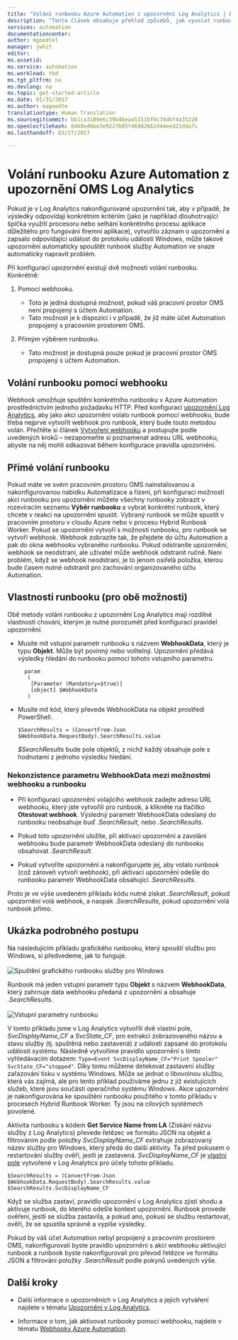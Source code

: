```yaml
---
title: "Volání runbooku Azure Automation z upozornění Log Analytics | Dokumentace Microsoftu"
description: "Tento článek obsahuje přehled způsobů, jak vyvolat runbook Automation z upozornění Microsoft OMS Log Analytics."
services: automation
documentationcenter: 
author: mgoedtel
manager: jwhit
editor: 
ms.assetid: 
ms.service: automation
ms.workload: tbd
ms.tgt_pltfrm: na
ms.devlang: na
ms.topic: get-started-article
ms.date: 01/31/2017
ms.author: magoedte
translationtype: Human Translation
ms.sourcegitcommit: bb1ca3189e6c39b46eaa5151bf0c74dbf4a35228
ms.openlocfilehash: 8460ed6be3e922fb85f46982662d44eed21dda7c
ms.lasthandoff: 03/17/2017

---
```


# <a name="calling-an-azure-automation-runbook-from-an-oms-log-analytics-alert"></a>Volání runbooku Azure Automation z upozornění OMS Log Analytics

Pokud je v Log Analytics nakonfigurované upozornění tak, aby v případě, že výsledky odpovídají konkrétním kritériím (jako je například dlouhotrvající špička využití procesoru nebo selhání konkrétního procesu aplikace důležitého pro fungování firemní aplikace), vytvořilo záznam o upozornění a zapsalo odpovídající událost do protokolu událostí Windows, může takové upozornění automaticky spouštět runbook služby Automation ve snaze automaticky napravit problém.  

Při konfiguraci upozornění existují dvě možnosti volání runbooku.  Konkrétně:

1. Pomocí webhooku.
   * Toto je jediná dostupná možnost, pokud váš pracovní prostor OMS není propojený s účtem Automation.
   * Tato možnost je k dispozici i v případě, že již máte účet Automation propojený s pracovním prostorem OMS.  

2. Přímým výběrem runbooku.
   * Tato možnost je dostupná pouze pokud je pracovní prostor OMS propojený s účtem Automation.  

## <a name="calling-a-runbook-using-a-webhook"></a>Volání runbooku pomocí webhooku

Webhook umožňuje spuštění konkrétního runbooku v Azure Automation prostřednictvím jednoho požadavku HTTP.  Před konfigurací [upozornění Log Analytics](../log-analytics/log-analytics-alerts.md#creating-alert-rules), aby jako akci upozornění volalo runbook pomocí webhooku, bude třeba nejprve vytvořit webhook pro runbook, který bude touto metodou volán.  Přečtěte si článek [Vytvoření webhooku](automation-webhooks.md#creating-a-webhook) a postupujte podle uvedených kroků – nezapomeňte si poznamenat adresu URL webhooku, abyste na něj mohli odkazovat během konfigurace pravidla upozornění.   

## <a name="calling-a-runbook-directly"></a>Přímé volání runbooku

Pokud máte ve svém pracovním prostoru OMS nainstalovanou a nakonfigurovanou nabídku Automatizace a řízení, při konfiguraci možnosti akcí runbooku pro upozornění můžete všechny runbooky zobrazit v rozevíracím seznamu **Výběr runbooku** a vybrat konkrétní runbook, který chcete v reakci na upozornění spustit.  Vybraný runbook se může spustit v pracovním prostoru v cloudu Azure nebo v procesu Hybrid Runbook Worker.  Pokud se upozornění vytvoří s možností runbooku, pro runbook se vytvoří webhook.  Webhook zobrazíte tak, že přejdete do účtu Automation a pak do okna webhooku vybraného runbooku.  Pokud odstraníte upozornění, webhook se neodstraní, ale uživatel může webhook odstranit ručně.  Není problém, když se webhook neodstraní, je to jenom osiřelá položka, kterou bude časem nutné odstranit pro zachování organizovaného účtu Automation.  

## <a name="characteristics-of-a-runbook-for-both-options"></a>Vlastnosti runbooku (pro obě možnosti)

Obě metody volání runbooku z upozornění Log Analytics mají rozdílné vlastnosti chování, kterým je nutné porozumět před konfigurací pravidel upozornění.  

* Musíte mít vstupní parametr runbooku s názvem **WebhookData**, který je typu **Objekt**.  Může být povinný nebo volitelný.  Upozornění předává výsledky hledání do runbooku pomocí tohoto vstupního parametru.

        param  
         (  
          [Parameter (Mandatory=$true)]  
          [object] $WebhookData  
         )

*  Musíte mít kód, který převede WebhookData na objekt prostředí PowerShell.

    `$SearchResults = (ConvertFrom-Json $WebhookData.RequestBody).SearchResults.value`

    *$SearchResults* bude pole objektů, z nichž každý obsahuje pole s hodnotami z jednoho výsledku hledání.

### <a name="webhookdata-inconsistencies-between-the-webhook-option-and-runbook-option"></a>Nekonzistence parametru WebhookData mezi možnostmi webhooku a runbooku

* Při konfiguraci upozornění volajícího webhook zadejte adresu URL webhooku, který jste vytvořili pro runbook, a klikněte na tlačítko **Otestovat webhook**.  Výsledný parametr WebhookData odeslaný do runbooku neobsahuje buď *.SearchResult*, nebo *.SearchResults*.

*  Pokud toto upozornění uložíte, při aktivaci upozornění a zavolání webhooku bude parametr WebhookData odeslaný do runbooku obsahovat *.SearchResult*.
* Pokud vytvoříte upozornění a nakonfigurujete jej, aby volalo runbook (což zároveň vytvoří webhook), při aktivaci upozornění odešle do runbooku parametr WebhookData obsahující *.SearchResults*.

Proto je ve výše uvedeném příkladu kódu nutné získat *.SearchResult*, pokud upozornění volá webhook, a naopak *.SearchResults*, pokud upozornění volá runbook přímo.

## <a name="example-walkthrough"></a>Ukázka podrobného postupu

Na následujícím příkladu grafického runbooku, který spouští službu pro Windows, si předvedeme, jak to funguje.<br><br> ![Spuštění grafického runbooku služby pro Windows](media/automation-invoke-runbook-from-omsla-alert/automation-runbook-restartservice.png)<br>

Runbook má jeden vstupní parametr typu **Objekt** s názvem **WebhookData**, který zahrnuje data webhooku předaná z upozornění a obsahuje *.SearchResults*.<br><br> ![Vstupní parametry runbooku](media/automation-invoke-runbook-from-omsla-alert/automation-runbook-restartservice-inputparameter.png)<br>

V tomto příkladu jsme v Log Analytics vytvořili dvě vlastní pole, *SvcDisplayName_CF* a *SvcState_CF*, pro extrakci zobrazovaného názvu a stavu služby (tj. spuštěná nebo zastavená) z události zapsané do protokolu událostí systému.  Následně vytvoříme pravidlo upozornění s tímto vyhledávacím dotazem: `Type=Event SvcDisplayName_CF="Print Spooler" SvcState_CF="stopped"`. Díky tomu můžeme detekovat zastavení služby zařazování tisku v systému Windows.  Může se jednat o libovolnou službu, která vás zajímá, ale pro tento příklad používáme jednu z již existujících služeb, které jsou součástí operačního systému Windows.  Akce upozornění je nakonfigurována ke spouštění runbooku použitého v tomto příkladu v procesech Hybrid Runbook Worker. Ty jsou na cílových systémech povolené.   

Aktivita runbooku s kódem **Get Service Name from LA** (Získání názvu služby z Log Analytics) převede řetězec ve formátu JSON na objekt a filtrováním podle položky *SvcDisplayName_CF* extrahuje zobrazovaný název služby pro Windows, který předá do další aktivity. Ta před pokusem o restartování služby ověří, jestli je zastavená.  *SvcDisplayName_CF* je [vlastní pole](../log-analytics/log-analytics-custom-fields.md) vytvořené v Log Analytics pro účely tohoto příkladu.

    $SearchResults = (ConvertFrom-Json $WebhookData.RequestBody).SearchResults.value
    $SearchResults.SvcDisplayName_CF  

Když se služba zastaví, pravidlo upozornění v Log Analytics zjistí shodu a aktivuje runbook, do kterého odešle kontext upozornění. Runbook provede ověření, jestli se služba zastavila, a pokud ano, pokusí se službu restartovat, ověří, že se spustila správně a vypíše výsledky.     

Pokud by váš účet Automation nebyl propojený s pracovním prostorem OMS, nakonfigurovali byste pravidlo upozornění s akcí webhooku aktivující runbook a runbook byste nakonfigurovali pro převod řetězce ve formátu JSON a filtrování položky *.SearchResult* podle pokynů uvedených výše.    

## <a name="next-steps"></a>Další kroky

* Další informace o upozorněních v Log Analytics a jejich vytváření najdete v tématu [Upozornění v Log Analytics](../log-analytics/log-analytics-alerts.md).

* Informace o tom, jak aktivovat runbooky pomocí webhooku, najdete v tématu [Webhooky Azure Automation](automation-webhooks.md).

